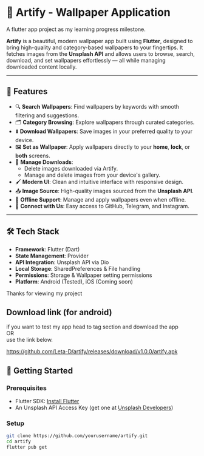  # 🎨 Artify - Wallpaper Application
 
  A flutter app project as my learning progress milestone.
  
**Artify** is a beautiful, modern wallpaper app built using **Flutter**, designed to bring high-quality and category-based wallpapers to your fingertips. It fetches images from the **Unsplash API** and allows users to browse, search, download, and set wallpapers effortlessly — all while managing downloaded content locally.

---

## 📱 Features

- 🔍 **Search Wallpapers**: Find wallpapers by keywords with smooth filtering and suggestions.
- 🗂️ **Category Browsing**: Explore wallpapers through curated categories.
- ⬇️ **Download Wallpapers**: Save images in your preferred quality to your device.
- 🖼️ **Set as Wallpaper**: Apply wallpapers directly to your **home**, **lock**, or **both** screens.
- 📁 **Manage Downloads**:
  - Delete images downloaded via Artify.
  - Manage and delete images from your device's gallery.
- 🖌️ **Modern UI**: Clean and intuitive interface with responsive design.
- 📤 **Image Source**: High-quality images sourced from the **Unsplash API**.
- 📶 **Offline Support**: Manage and apply wallpapers even when offline.
- 🔗 **Connect with Us**: Easy access to GitHub, Telegram, and Instagram.

---

## 🛠️ Tech Stack

- **Framework**: Flutter (Dart)
- **State Management**: Provider
- **API Integration**: Unsplash API via Dio
- **Local Storage**: SharedPreferences & File handling
- **Permissions**: Storage & Wallpaper setting permissions
- **Platform**: Android (Tested), iOS (Coming soon)

Thanks for viewing my project

## Download link (for android)
if you want to test my app head to tag section and download the app  
OR  
use the link below.

https://github.com/Leta-D/artify/releases/download/v1.0.0/artify.apk

## 🚀 Getting Started

### Prerequisites

- Flutter SDK: [Install Flutter](https://flutter.dev/docs/get-started/install)
- An Unsplash API Access Key (get one at [Unsplash Developers](https://unsplash.com/developers))

### Setup

```bash
git clone https://github.com/yourusername/artify.git
cd artify
flutter pub get

